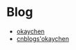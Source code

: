 # Blog

- [okaychen](http://www.chenqaq.com/)
- [cnblogs'okaychen](http://www.cnblogs.com/okaychen/)


